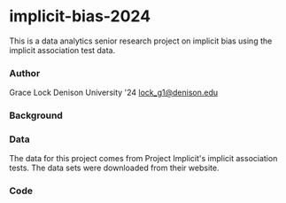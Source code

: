 # implicit-bias-2024
This is a data analytics senior research project on implicit bias using the implicit association test data. 

### Author 
Grace Lock 
Denison University '24 
lock_g1@denison.edu 

### Background 

### Data 
The data for this project comes from Project Implicit's implicit association tests. The data sets were downloaded from their website. 

### Code 
